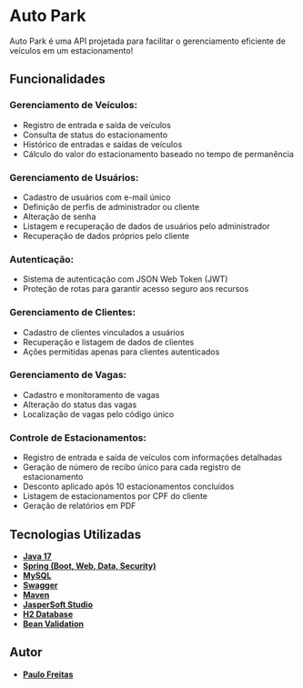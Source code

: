 # Auto Park

Auto Park é uma API projetada para facilitar o gerenciamento eficiente de veículos em um estacionamento!

## Funcionalidades

### Gerenciamento de Veículos:

- Registro de entrada e saída de veículos
- Consulta de status do estacionamento
- Histórico de entradas e saídas de veículos
- Cálculo do valor do estacionamento baseado no tempo de permanência

### Gerenciamento de Usuários:

- Cadastro de usuários com e-mail único
- Definição de perfis de administrador ou cliente
- Alteração de senha
- Listagem e recuperação de dados de usuários pelo administrador
- Recuperação de dados próprios pelo cliente

### Autenticação:

- Sistema de autenticação com JSON Web Token (JWT)
- Proteção de rotas para garantir acesso seguro aos recursos

### Gerenciamento de Clientes:

- Cadastro de clientes vinculados a usuários
- Recuperação e listagem de dados de clientes
- Ações permitidas apenas para clientes autenticados

### Gerenciamento de Vagas:

- Cadastro e monitoramento de vagas
- Alteração do status das vagas
- Localização de vagas pelo código único

### Controle de Estacionamentos:

- Registro de entrada e saída de veículos com informações detalhadas
- Geração de número de recibo único para cada registro de estacionamento
- Desconto aplicado após 10 estacionamentos concluídos
- Listagem de estacionamentos por CPF do cliente
- Geração de relatórios em PDF

## Tecnologias Utilizadas

- **[Java 17](https://www.oracle.com/br/java/)**
- **[Spring (Boot, Web, Data, Security)](https://spring.io)**
- **[MySQL](https://www.mysql.com)**
- **[Swagger](https://swagger.io)**
- **[Maven](https://maven.apache.org)**
- **[JasperSoft Studio](https://www.jaspersoft.com/products/jaspersoft-community)**
- **[H2 Database](https://www.h2database.com/html/main.html)**
- **[Bean Validation](https://beanvalidation.org)**

## Autor

- **[Paulo Freitas](https://www.linkedin.com/in/paulofreitasdn/)**
